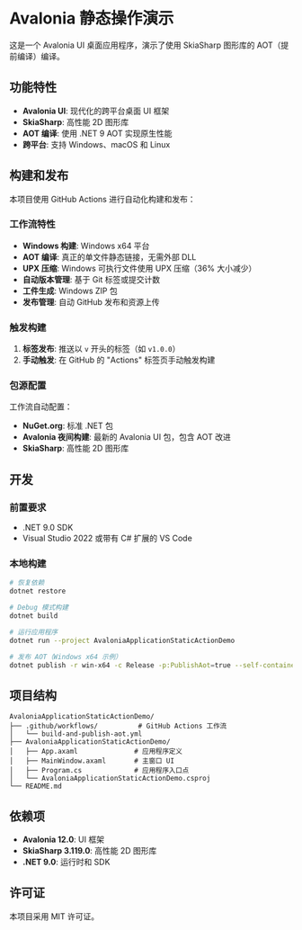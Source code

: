 # Avalonia 静态操作演示

这是一个 Avalonia UI 桌面应用程序，演示了使用 SkiaSharp 图形库的 AOT（提前编译）编译。

## 功能特性

- **Avalonia UI**: 现代化的跨平台桌面 UI 框架
- **SkiaSharp**: 高性能 2D 图形库
- **AOT 编译**: 使用 .NET 9 AOT 实现原生性能
- **跨平台**: 支持 Windows、macOS 和 Linux

## 构建和发布

本项目使用 GitHub Actions 进行自动化构建和发布：

### 工作流特性

- **Windows 构建**: Windows x64 平台
- **AOT 编译**: 真正的单文件静态链接，无需外部 DLL
- **UPX 压缩**: Windows 可执行文件使用 UPX 压缩（36% 大小减少）
- **自动版本管理**: 基于 Git 标签或提交计数
- **工件生成**: Windows ZIP 包
- **发布管理**: 自动 GitHub 发布和资源上传

### 触发构建

1. **标签发布**: 推送以 `v` 开头的标签（如 `v1.0.0`）
2. **手动触发**: 在 GitHub 的 "Actions" 标签页手动触发构建

### 包源配置

工作流自动配置：
- **NuGet.org**: 标准 .NET 包
- **Avalonia 夜间构建**: 最新的 Avalonia UI 包，包含 AOT 改进
- **SkiaSharp**: 高性能 2D 图形库

## 开发

### 前置要求

- .NET 9.0 SDK
- Visual Studio 2022 或带有 C# 扩展的 VS Code

### 本地构建

```bash
# 恢复依赖
dotnet restore

# Debug 模式构建
dotnet build

# 运行应用程序
dotnet run --project AvaloniaApplicationStaticActionDemo

# 发布 AOT（Windows x64 示例）
dotnet publish -r win-x64 -c Release -p:PublishAot=true --self-contained true
```

## 项目结构

```
AvaloniaApplicationStaticActionDemo/
├── .github/workflows/          # GitHub Actions 工作流
│   └── build-and-publish-aot.yml
├── AvaloniaApplicationStaticActionDemo/
│   ├── App.axaml              # 应用程序定义
│   ├── MainWindow.axaml       # 主窗口 UI
│   ├── Program.cs             # 应用程序入口点
│   └── AvaloniaApplicationStaticActionDemo.csproj
└── README.md
```

## 依赖项

- **Avalonia 12.0**: UI 框架
- **SkiaSharp 3.119.0**: 高性能 2D 图形库
- **.NET 9.0**: 运行时和 SDK

## 许可证

本项目采用 MIT 许可证。
